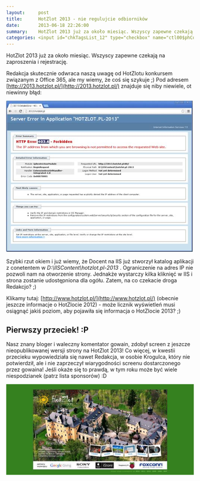 ```yaml
---
layout:     post
title:      HotZlot 2013 - nie regulujcie odbiorników
date:       2013-06-18 22:26:00
summary:    HotZlot 2013 już za około miesiąc. Wszyscy zapewne czekają na zaproszenia i rejestrację. Redakcja skutecznie odwraca naszą uwagę od HotZlotu konkursem związanym z Office 365, ale my wiemy, że coś się szykuje ;) Pod adresem http://2013.hotzlot.pl/ znajduje się niby niewiele, ot niewinny błąd:Szybki r...
categories: <input id="chkTagsList_12" type="checkbox" name="ctl00$phContentRight$chkTagsList$chkTagsList_12" checked="checked" value="4096"><label for="chkTagsList_12">inne</label>
---
```




HotZlot 2013 już za około miesiąc. Wszyscy zapewne czekają na zaproszenia i rejestrację. 

Redakcja skutecznie odwraca naszą uwagę od HotZlotu konkursem związanym z Office 365, ale my wiemy, że coś się szykuje ;) Pod adresem [http://2013.hotzlot.pl/](http://2013.hotzlot.pl/) znajduje się niby niewiele, ot niewinny błąd:




![desk](https://raw.githubusercontent.com/djfoxer/djfoxer.github.io/master/_img/2013-6-18-_87_/g_-_608x405_-_-_42078x20130618221319_0.jpg)



Szybki rzut okiem i już wiemy, że Docent na IIS już stworzył katalog aplikacji z conetentem w  *D:\IISContent\hotzlot.pl-2013* . Ograniczenie na adres IP nie pozwoli nam na otworzenie strony. Jednakże wystarczy kilka kliknięć w IIS i strona zostanie udostępniona dla ogółu. 
Zatem, na co czekacie droga Redakcjo? ;)

Klikamy tutaj: [http://www.hotzlot.pl/](http://www.hotzlot.pl/) (obecnie jeszcze informacje o HotZlocie 2012) - może licznik wyświetleń musi osiągnąć jakiś poziom, aby pojawiła się informacja o HotZlocie 2013? ;)



## Pierwszy przeciek! :P 


Nasz znany bloger i waleczny komentator gowain, zdobył screen z jeszcze nieopublikowanej wersji strony na HotZlot 2013! Co więcej, w kwestii przecieku wypowiedziała się nawet Redakcja, w osobie Krogulca, który nie potwierdził, ale i nie zaprzeczył wiarygodności screenu dostarczonego przez gowaina! Jeśli okaże się to prawdą, w tym roku może być wiele niespodzianek (patrz lista sponsorów) :D



![desk](https://raw.githubusercontent.com/djfoxer/djfoxer.github.io/master/_img/2013-6-18-_87_/g_-_608x405_-_-_42078x20130619093242_0.jpg)

